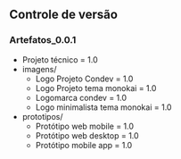 ## Controle de versão

### Artefatos_0.0.1
 - Projeto técnico = 1.0
 - imagens/
    - Logo Projeto Condev = 1.0
    - Logo Projeto tema monokai = 1.0
    - Logomarca condev = 1.0
    - Logo minimalista tema monokai = 1.0
 - prototipos/
    - Protótipo web mobile = 1.0
    - Protótipo web desktop = 1.0
    - Protótipo mobile app = 1.0